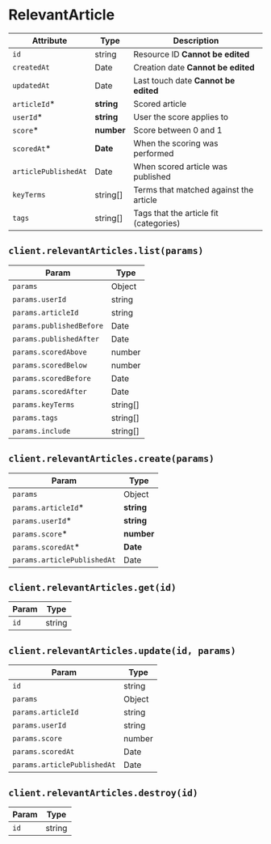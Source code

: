 # RelevantArticle

| Attribute | Type | Description |
| --------- | ---- | ----------- |
| `id`                 | string     | Resource ID **Cannot be edited** |
| `createdAt`          | Date       | Creation date **Cannot be edited** |
| `updatedAt`          | Date       | Last touch date **Cannot be edited** |
| `articleId`*         | **string** | Scored article |
| `userId`*            | **string** | User the score applies to |
| `score`*             | **number** | Score between 0 and 1 |
| `scoredAt`*          | **Date**   | When the scoring was performed |
| `articlePublishedAt` | Date       | When scored article was published |
| `keyTerms`           | string[]   | Terms that matched against the article |
| `tags`               | string[]   | Tags that the article fit (categories) |

## `client.relevantArticles.list(params)`

| Param | Type |
|-------|------|
| `params`                 | Object |
| `params.userId`          | string |
| `params.articleId`       | string |
| `params.publishedBefore` | Date |
| `params.publishedAfter`  | Date |
| `params.scoredAbove`     | number |
| `params.scoredBelow`     | number |
| `params.scoredBefore`    | Date |
| `params.scoredAfter`     | Date |
| `params.keyTerms`        | string[] |
| `params.tags`            | string[] |
| `params.include`         | string[] |

## `client.relevantArticles.create(params)`

| Param | Type |
|-------|------|
| `params`                    | Object |
| `params.articleId`*         | **string** |
| `params.userId`*            | **string** |
| `params.score`*             | **number** |
| `params.scoredAt`*          | **Date**   |
| `params.articlePublishedAt` | Date       |

## `client.relevantArticles.get(id)`

| Param | Type |
|-------|------|
| `id` | string |

## `client.relevantArticles.update(id, params)`

| Param | Type |
|-------|------|
| `id`                        | string |
| `params`                    | Object |
| `params.articleId`          | string |
| `params.userId`             | string |
| `params.score`              | number |
| `params.scoredAt`           | Date |
| `params.articlePublishedAt` | Date |

## `client.relevantArticles.destroy(id)`

| Param | Type |
|-------|------|
| `id` | string |
